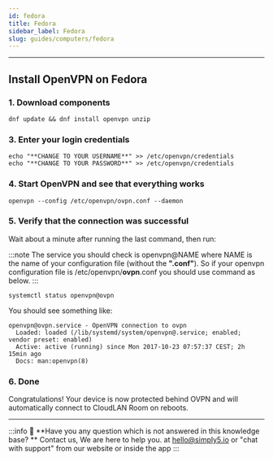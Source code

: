 ```yaml
---
id: fedora
title: Fedora
sidebar_label: Fedora
slug: guides/computers/fedora
---
```

---

## **Install OpenVPN on Fedora**

### **1. Download components**

```basic
dnf update && dnf install openvpn unzip
```

### **3. Enter your login credentials**

```basic
echo "**CHANGE TO YOUR USERNAME**" >> /etc/openvpn/credentials
echo "**CHANGE TO YOUR PASSWORD**" >> /etc/openvpn/credentials
```

### **4. Start OpenVPN and see that everything works**

```basic
openvpn --config /etc/openvpn/ovpn.conf --daemon
```

### **5. Verify that the connection was successful**

Wait about a minute after running the last command, then run:

:::note
The service you should check is openvpn@NAME where NAME is the name of your configuration file (without the **".conf"**). So if your openvpn configuration file is /etc/openvpn/**ovpn**.conf you should use command as below.
:::

```basic
systemctl status openvpn@ovpn

```

You should see something like:

```basic
openvpn@ovpn.service - OpenVPN connection to ovpn
  Loaded: loaded (/lib/systemd/system/openvpn@.service; enabled; vendor preset: enabled)
  Active: active (running) since Mon 2017-10-23 07:57:37 CEST; 2h 15min ago
  Docs: man:openvpn(8)

```

### **6. Done**

Congratulations! Your device is now protected behind OVPN and will automatically connect  to CloudLAN Room on reboots.

---
:::info
:information_desk_person: **Have you any question which is not answered in this knowledge base? **
Contact us, We are here to help you. at [hello@simply5.io](mailto:hello@simply5.io) or "chat with support" from our website or inside the app
:::